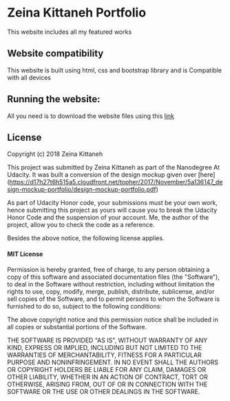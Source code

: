 # Zeina Kittaneh Portfolio
This website includes all my featured works

## Website compatibility

This website is built using html, css and bootstrap library and is Compatible with all devices

## Running the website:
All you need is to download the website files using this [link](https://github.com/ZeinaKittaneh/portfolio)

## License

Copyright (c) 2018 Zeina Kittaneh

This project was submitted by Zeina Kittaneh as part of the Nanodegree At Udacity.
It was built a conversion of the design mockup given over [here] (https://d17h27t6h515a5.cloudfront.net/topher/2017/November/5a136147_design-mockup-portfolio/design-mockup-portfolio.pdf)

As part of Udacity Honor code, your submissions must be your own work, hence
submitting this project as yours will cause you to break the Udacity Honor Code
and the suspension of your account. Me, the author of the project, allow you to check the code as a reference.

Besides the above notice, the following license applies.

#### MIT License

Permission is hereby granted, free of charge, to any person obtaining a copy
of this software and associated documentation files (the "Software"), to deal
in the Software without restriction, including without limitation the rights
to use, copy, modify, merge, publish, distribute, sublicense, and/or sell
copies of the Software, and to permit persons to whom the Software is
furnished to do so, subject to the following conditions:

The above copyright notice and this permission notice shall be included in all
copies or substantial portions of the Software.

THE SOFTWARE IS PROVIDED "AS IS", WITHOUT WARRANTY OF ANY KIND, EXPRESS OR
IMPLIED, INCLUDING BUT NOT LIMITED TO THE WARRANTIES OF MERCHANTABILITY,
FITNESS FOR A PARTICULAR PURPOSE AND NONINFRINGEMENT. IN NO EVENT SHALL THE
AUTHORS OR COPYRIGHT HOLDERS BE LIABLE FOR ANY CLAIM, DAMAGES OR OTHER
LIABILITY, WHETHER IN AN ACTION OF CONTRACT, TORT OR OTHERWISE, ARISING FROM,
OUT OF OR IN CONNECTION WITH THE SOFTWARE OR THE USE OR OTHER DEALINGS IN THE
SOFTWARE.